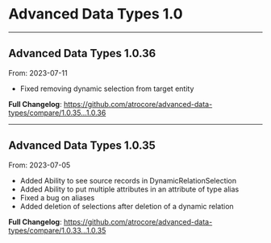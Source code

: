 # Advanced Data Types 1.0


---

## Advanced Data Types 1.0.36
From: 2023-07-11

* Fixed removing dynamic selection from target entity

**Full Changelog**: https://github.com/atrocore/advanced-data-types/compare/1.0.35...1.0.36

---

## Advanced Data Types 1.0.35
From: 2023-07-05

* Added Ability to see source records in DynamicRelationSelection
* Added Ability to put multiple attributes in an attribute of type alias
* Fixed a bug on aliases
* Added deletion of selections after deletion of a dynamic relation


**Full Changelog**: https://github.com/atrocore/advanced-data-types/compare/1.0.33...1.0.35